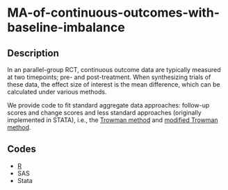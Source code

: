 # MA-of-continuous-outcomes-with-baseline-imbalance

## Description 
In an parallel-group RCT, continuous outcome data are typically measured at two timepoints; pre- and post-treatment. When synthesizing trials of these data, the effect size of interest is the mean difference, which can be calculated under various methods.

We provide code to fit standard aggregate data approaches: follow-up scores and change scores and less standard approaches (originally implemented in STATA), i.e., the [Trowman method](10.1016/j.jclinepi.2007.03.014) and [modified Trowman method](https://doi.org/10.1002/sim.5726).


## Codes 
* [R](https://github.com/Katerina-Pap/MA-of-continuous-outcomes-with-baseline-imbalance/blob/main/R/pseudoIPD.pre-post.R)
* SAS
* Stata
